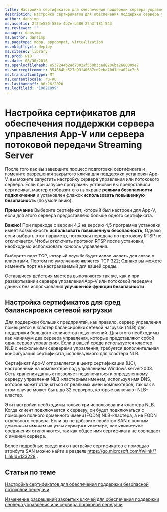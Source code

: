 ```yaml
---
title: Настройка сертификатов для обеспечения поддержки сервера управления App-V или сервера потоковой передачи Streaming Server
description: Настройка сертификатов для обеспечения поддержки сервера управления App-V или сервера потоковой передачи Streaming Server
author: dansimp
ms.assetid: 2f24e550-585e-4b7e-b486-22a3f181f543
ms.reviewer: ''
manager: dansimp
ms.author: dansimp
ms.pagetype: mdop, appcompat, virtualization
ms.mktglfcycl: deploy
ms.sitesec: library
ms.prod: w10
ms.date: 08/30/2016
ms.openlocfilehash: e537244b24d7303af550b3ced8286ba2680009e7
ms.sourcegitcommit: 354664bc527d93f80687cd2eba70d1eea024c7c3
ms.translationtype: MT
ms.contentlocale: ru-RU
ms.lasthandoff: 06/26/2020
ms.locfileid: "10821899"
---
```

# Настройка сертификатов для обеспечения поддержки сервера управления App-V или сервера потоковой передачи Streaming Server


После того как вы завершите процесс подготовки сертификата и измените разрешения закрытого ключа для поддержки установки App-V, вы можете запустить настройку сервера управления или потокового сервера. Если при запуске программы установки вы предоставили сертификат, мастер отобразит его на экране **режима безопасности подключения** и установлен флажок **использовать повышенную безопасность** (по умолчанию).

**Примечание**  Выберите сертификат, который был настроен для App-V, если для этого сервера предоставлено больше одного сертификата.

 

**Важно!**  При переходе с версии 4,2 на версию 4,5 программа установки имеет возможность **использовать повышенную безопасность**; Однако если выбрать этот параметр, потоковая передача по протоколу RTSP не отключается. Чтобы отключить протокол RTSP после установки, необходимо использовать консоль управления.

 

Выберите порт TCP, который служба будет использовать для связи с клиентами. Портом по умолчанию является TCP 322; Однако вы можете изменить порт на настраиваемый для вашей среды.

Оставшиеся действия мастера выполняются так же, как и при развертывании сервера управления App-V или потоковой передачи данных без использования **улучшенной функции безопасности** .

## Настройка сертификатов для сред балансировки сетевой нагрузки


Для поддержки больших предприятий, как правило, сервер управления помещается в кластер балансировки сетевой нагрузки (NLB) для поддержки большого количества подключений. Для этого необходимы как минимум два сервера управления, которые представляют собой один сервер управления. Если в вашей среде используется кластер NLB с несколькими серверами управления, требуется дополнительная конфигурация сертификата, используемого для кластера NLB.

Сертификат App-V отправляется в центр сертификации (ЦС), настроенный на компьютере под управлением Windows server2003. Сеть хранения данных позволяет подключаться к определенному серверу управления NLB-кластерным именем, используя имя DNS, которое может отличаться от реальных имен компьютеров, так как в этом случае может быть до 32 серверов, которые включают NLB-кластер.

Эти настройки необходимы только при использовании кластера NLB. Когда клиент подключается к серверу, он будет подключаться с помощью полного доменного имени (FQDN) NLB-кластера, а не FQDN отдельного сервера. Если вы не добавите свойство SAN с полным доменным именем на узлы сервера в кластере, все клиентские соединения отклоняются, так как общее имя сертификата не совпадает с именем сервера.

Более подробные сведения о настройке сертификатов с помощью атрибута SAN можно найти в разделе <https://go.microsoft.com/fwlink/?LinkId=133228> .

## Статьи по теме


[Настройка сертификатов для обеспечения поддержки безопасной потоковой передачи](configuring-certificates-to-support-secure-streaming.md)

[Изменение разрешений закрытых ключей для обеспечения поддержки сервера управления или сервера потоковой передачи](how-to-modify-private-key-permissions-to-support-management-server-or-streaming-server.md)

 

 





